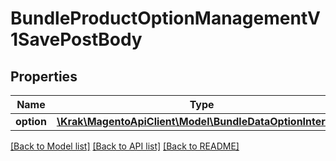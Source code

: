 # BundleProductOptionManagementV1SavePostBody

## Properties
Name | Type | Description | Notes
------------ | ------------- | ------------- | -------------
**option** | [**\Krak\MagentoApiClient\Model\BundleDataOptionInterface**](BundleDataOptionInterface.md) |  | 

[[Back to Model list]](../README.md#documentation-for-models) [[Back to API list]](../README.md#documentation-for-api-endpoints) [[Back to README]](../README.md)


